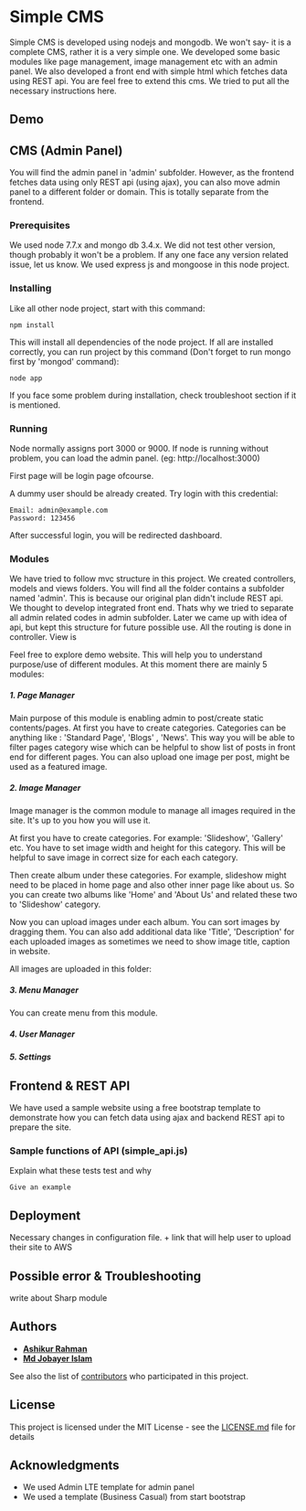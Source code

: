 # Simple CMS

Simple CMS is developed using nodejs and mongodb. We won't say- it is a complete CMS, rather it is a very simple one. We developed some basic modules like page management, image management etc with an admin panel. We also developed a front end with simple html which fetches data using REST api. You are feel free to extend this cms. We tried to put all the necessary instructions here. 

## Demo



## CMS (Admin Panel)

You will find the admin panel in 'admin' subfolder. However, as the frontend fetches data using only REST api (using ajax), you can also move admin panel to a different folder or domain. This is totally separate from the frontend.

### Prerequisites

We used node 7.7.x and mongo db 3.4.x. We did not test other version, though probably it won't be a problem. If any one face any version related issue, let us know. We used  express js and mongoose in this node project.  

### Installing

Like all other node project, start with this command:

```
npm install
```

This will install all dependencies of the node project. If all are installed correctly, you can run project by this command (Don't forget to run mongo first by 'mongod' command):

```
node app
```

If you face some problem during installation, check troubleshoot section if it is mentioned.

### Running

Node normally assigns port 3000 or 9000. If node is running without problem, you can load the admin panel. (eg: http://localhost:3000)

First page will be login page ofcourse. 

A dummy user should be already created. Try login with this credential:

```
Email: admin@example.com
Password: 123456
```

After successful login, you will be redirected dashboard.

### Modules

We have tried to follow mvc structure in this project. We created controllers, models and views folders. You will find all the folder contains a subfolder named 'admin'. This is because our original plan didn't include REST api. We thought to develop integrated front end. Thats why we tried to separate all admin related codes in admin subfolder. Later we came up with idea of api, but kept this structure for future possible use. All the routing is done in controller. View is 

Feel free to explore demo website. This will help you to understand purpose/use of different modules. At this moment there are mainly 5 modules:

##### 1. Page Manager

Main purpose of this module is enabling admin to post/create static contents/pages. At first you have to create categories. Categories can be anything like : 'Standard Page', 'Blogs' , 'News'. This way you will be able to filter pages category wise which can be helpful to show list of posts in front end for different pages. You can also upload one image per post, might be used as a featured image.

##### 2. Image Manager

Image manager is the common module to manage all images required in the site. It's up to you how you will use it. 

At first you have to create categories. For example: 'Slideshow', 'Gallery' etc. You have to set image width and height for this category. This will be helpful to save image in correct size for each each category.

Then create album under these categories. For example, slideshow might need to be placed in home page and also other inner page like about us. So you can create two albums like 'Home' and 'About Us' and related these two to 'Slideshow' category.

Now you can upload images under each album. You can sort images by dragging them. You can also add additional data like 'Title', 'Description' for each uploaded images as sometimes we need to show image title, caption in website.

All images are uploaded in this folder: 

##### 3. Menu Manager

You can create menu from this module. 

##### 4. User Manager 

##### 5. Settings

## Frontend & REST API

We have used a sample website using a free bootstrap template to demonstrate how you can fetch data using ajax and backend REST api to prepare the site.

### Sample functions of API (simple_api.js)

Explain what these tests test and why

```
Give an example

```

## Deployment

Necessary changes in configuration file. + link that will help user to upload their site to AWS

## Possible error & Troubleshooting

write about Sharp module

## Authors

- **[Ashikur Rahman](http://www.ashikrahman.info)**
- **[Md Jobayer Islam](http://jobayerislam.com/)**

See also the list of [contributors](https://github.com/jobayerccj/simple-cms/graphs/contributors) who participated in this project.

## License

This project is licensed under the MIT License - see the [LICENSE.md](https://gist.github.com/PurpleBooth/LICENSE.md) file for details

## Acknowledgments

- We used Admin LTE template for admin panel
- We used a template (Business Casual) from start bootstrap 
